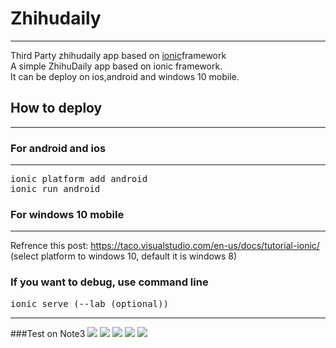 # Zhihudaily
***
Third Party zhihudaily app based on [ionic](http://ionicframework.com)framework  
A simple ZhihuDaily app based on ionic framework.  
It can be deploy on ios,android and windows 10 mobile.

## How to deploy
***
### For android and ios
***
<pre>
ionic platform add android
ionic run android
</pre>
### For windows 10 mobile
***
Refrence this post: https://taco.visualstudio.com/en-us/docs/tutorial-ionic/ (select platform to windows 10, default it is windows 8)

### If you want to debug, use command line
<pre>
ionic serve (--lab (optional))
</pre>
***
###Test on Note3 
![](http://syres.azurewebsites.net/1.pic.jpg)
![](http://syres.azurewebsites.net/2.pic.jpg)
![](http://syres.azurewebsites.net/3.pic.jpg)
![](http://syres.azurewebsites.net/4.pic.jpg)
![](http://syres.azurewebsites.net/5.pic.jpg)